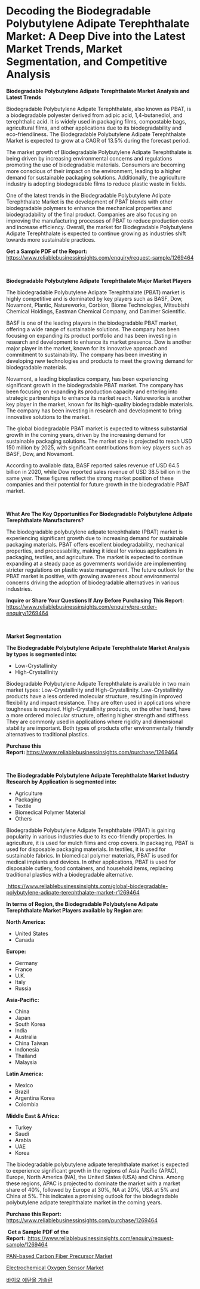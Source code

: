 <p><h1>Decoding the Biodegradable Polybutylene Adipate Terephthalate Market: A Deep Dive into the Latest Market Trends, Market Segmentation, and Competitive Analysis</h1></p><p><strong>Biodegradable Polybutylene Adipate Terephthalate Market Analysis and Latest Trends</strong></p>
<p><p>Biodegradable Polybutylene Adipate Terephthalate, also known as PBAT, is a biodegradable polyester derived from adipic acid, 1,4-butanediol, and terephthalic acid. It is widely used in packaging films, compostable bags, agricultural films, and other applications due to its biodegradability and eco-friendliness. The Biodegradable Polybutylene Adipate Terephthalate Market is expected to grow at a CAGR of 13.5% during the forecast period.</p><p>The market growth of Biodegradable Polybutylene Adipate Terephthalate is being driven by increasing environmental concerns and regulations promoting the use of biodegradable materials. Consumers are becoming more conscious of their impact on the environment, leading to a higher demand for sustainable packaging solutions. Additionally, the agriculture industry is adopting biodegradable films to reduce plastic waste in fields.</p><p>One of the latest trends in the Biodegradable Polybutylene Adipate Terephthalate Market is the development of PBAT blends with other biodegradable polymers to enhance the mechanical properties and biodegradability of the final product. Companies are also focusing on improving the manufacturing processes of PBAT to reduce production costs and increase efficiency. Overall, the market for Biodegradable Polybutylene Adipate Terephthalate is expected to continue growing as industries shift towards more sustainable practices.</p></p>
<p><strong>Get a Sample PDF of the Report:&nbsp;</strong> <a href="https://www.reliablebusinessinsights.com/enquiry/request-sample/1269464">https://www.reliablebusinessinsights.com/enquiry/request-sample/1269464</a></p>
<p>&nbsp;</p>
<p><strong>Biodegradable Polybutylene Adipate Terephthalate Major Market Players</strong></p>
<p><p>The biodegradable Polybutylene Adipate Terephthalate (PBAT) market is highly competitive and is dominated by key players such as BASF, Dow, Novamont, Plantic, Natureworks, Corbion, Biome Technologies, Mitsubishi Chemical Holdings, Eastman Chemical Company, and Danimer Scientific.</p><p>BASF is one of the leading players in the biodegradable PBAT market, offering a wide range of sustainable solutions. The company has been focusing on expanding its product portfolio and has been investing in research and development to enhance its market presence. Dow is another major player in the market, known for its innovative approach and commitment to sustainability. The company has been investing in developing new technologies and products to meet the growing demand for biodegradable materials.</p><p>Novamont, a leading bioplastics company, has been experiencing significant growth in the biodegradable PBAT market. The company has been focusing on expanding its production capacity and entering into strategic partnerships to enhance its market reach. Natureworks is another key player in the market, known for its high-quality biodegradable materials. The company has been investing in research and development to bring innovative solutions to the market.</p><p>The global biodegradable PBAT market is expected to witness substantial growth in the coming years, driven by the increasing demand for sustainable packaging solutions. The market size is projected to reach USD 150 million by 2025, with significant contributions from key players such as BASF, Dow, and Novamont.</p><p>According to available data, BASF reported sales revenue of USD 64.5 billion in 2020, while Dow reported sales revenue of USD 38.5 billion in the same year. These figures reflect the strong market position of these companies and their potential for future growth in the biodegradable PBAT market.</p></p>
<p>&nbsp;</p>
<p><strong>What Are The Key Opportunities For Biodegradable Polybutylene Adipate Terephthalate Manufacturers?</strong></p>
<p><p>The biodegradable polybutylene adipate terephthalate (PBAT) market is experiencing significant growth due to increasing demand for sustainable packaging materials. PBAT offers excellent biodegradability, mechanical properties, and processability, making it ideal for various applications in packaging, textiles, and agriculture. The market is expected to continue expanding at a steady pace as governments worldwide are implementing stricter regulations on plastic waste management. The future outlook for the PBAT market is positive, with growing awareness about environmental concerns driving the adoption of biodegradable alternatives in various industries.</p></p>
<p><strong>Inquire or Share Your Questions If Any Before Purchasing This Report:</strong> <a href="https://www.reliablebusinessinsights.com/enquiry/pre-order-enquiry/1269464">https://www.reliablebusinessinsights.com/enquiry/pre-order-enquiry/1269464</a></p>
<p>&nbsp;</p>
<p><strong>Market Segmentation</strong></p>
<p><strong>The Biodegradable Polybutylene Adipate Terephthalate Market Analysis by types is segmented into:</strong></p>
<p><ul><li>Low-Crystallinity</li><li>High-Crystallinity</li></ul></p>
<p><p>Biodegradable Polybutylene Adipate Terephthalate is available in two main market types: Low-Crystallinity and High-Crystallinity. Low-Crystallinity products have a less ordered molecular structure, resulting in improved flexibility and impact resistance. They are often used in applications where toughness is required. High-Crystallinity products, on the other hand, have a more ordered molecular structure, offering higher strength and stiffness. They are commonly used in applications where rigidity and dimensional stability are important. Both types of products offer environmentally friendly alternatives to traditional plastics.</p></p>
<p><strong>Purchase this Report:&nbsp;</strong><a href="https://www.reliablebusinessinsights.com/purchase/1269464">https://www.reliablebusinessinsights.com/purchase/1269464</a></p>
<p>&nbsp;</p>
<p><strong>The Biodegradable Polybutylene Adipate Terephthalate Market Industry Research by Application is segmented into:</strong></p>
<p><ul><li>Agriculture</li><li>Packaging</li><li>Textile</li><li>Biomedical Polymer Material</li><li>Others</li></ul></p>
<p><p>Biodegradable Polybutylene Adipate Terephthalate (PBAT) is gaining popularity in various industries due to its eco-friendly properties. In agriculture, it is used for mulch films and crop covers. In packaging, PBAT is used for disposable packaging materials. In textiles, it is used for sustainable fabrics. In biomedical polymer materials, PBAT is used for medical implants and devices. In other applications, PBAT is used for disposable cutlery, food containers, and household items, replacing traditional plastics with a biodegradable alternative.</p></p>
<p><a href="https://www.reliablebusinessinsights.com/global-biodegradable-polybutylene-adipate-terephthalate-market-r1269464">&nbsp;https://www.reliablebusinessinsights.com/global-biodegradable-polybutylene-adipate-terephthalate-market-r1269464</a></p>
<p><strong>In terms of Region, the Biodegradable Polybutylene Adipate Terephthalate Market Players available by Region are:</strong></p>
<p>
    <p> <strong> North America: </strong>
        <ul>
            <li>United States</li>
            <li>Canada</li>
        </ul>
        </p> 
    <p> <strong> Europe: </strong>
        <ul>
            <li>Germany</li>
            <li>France</li>
            <li>U.K.</li>
            <li>Italy</li>
            <li>Russia</li>
        </ul>
        </p> 
    <p> <strong> Asia-Pacific: </strong>
        <ul>
            <li>China</li>
            <li>Japan</li>
            <li>South Korea</li>
            <li>India</li>
            <li>Australia</li>
            <li>China Taiwan</li>
            <li>Indonesia</li>
            <li>Thailand</li>
            <li>Malaysia</li>
        </ul>
        </p> 
    <p> <strong> Latin America: </strong>
        <ul>
            <li>Mexico</li>
            <li>Brazil</li>
            <li>Argentina Korea</li>
            <li>Colombia</li>
        </ul>
        </p> 
    <p> <strong> Middle East & Africa: </strong>
        <ul>
            <li>Turkey</li>
            <li>Saudi</li>
            <li>Arabia</li>
            <li>UAE</li>
            <li>Korea</li>
        </ul>
    </p>
    </p>
<p><p>The biodegradable polybutylene adipate terephthalate market is expected to experience significant growth in the regions of Asia Pacific (APAC), Europe, North America (NA), the United States (USA) and China. Among these regions, APAC is projected to dominate the market with a market share of 40%, followed by Europe at 30%, NA at 20%, USA at 5% and China at 5%. This indicates a promising outlook for the biodegradable polybutylene adipate terephthalate market in the coming years.</p></p>
<p><strong>Purchase this Report: </strong><a href="https://www.reliablebusinessinsights.com/purchase/1269464">https://www.reliablebusinessinsights.com/purchase/1269464</a></p>
<p>&nbsp;<strong>Get a Sample PDF of the Report:&nbsp;&nbsp;</strong><a href="https://www.reliablebusinessinsights.com/enquiry/request-sample/1269464">https://www.reliablebusinessinsights.com/enquiry/request-sample/1269464</a></p>
<p><strong></strong></p>
<p><p><a href="https://view.publitas.com/reportprime-1/pan-based-carbon-fiber-precursor-market-analysis-its-cagr-market-segmentation-and-global-industry-overview/">PAN-based Carbon Fiber Precursor Market</a></p><p><a href="https://issuu.com/reportprime-2/docs/electrochemical-oxygen-sensor-market-size-2030.ppt">Electrochemical Oxygen Sensor Market</a></p><p><a href="https://github.com/bossladyaries0/Market-Research-Report-List-1/blob/main/512788191606.md">바이오 에탄올 가솔린</a></p></p>